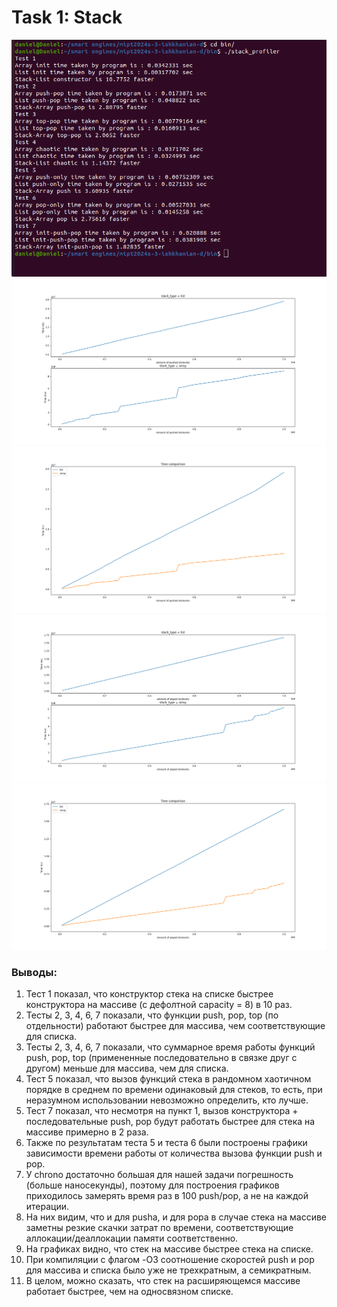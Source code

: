 # Task 1: Stack
![screen.png](https://github.com/Danchess17/mipt2024s-3-ishkhanian-d/blob/main/screen.png)
![push1.png](https://github.com/Danchess17/mipt2024s-3-ishkhanian-d/blob/main/push1.png)
![push1.png](https://github.com/Danchess17/mipt2024s-3-ishkhanian-d/blob/main/push2.png)
![pop1.png](https://github.com/Danchess17/mipt2024s-3-ishkhanian-d/blob/main/pop1.png)
![pop2.png](https://github.com/Danchess17/mipt2024s-3-ishkhanian-d/blob/main/pop2.png)
### Выводы:
1) Тест 1 показал, что конструктор стека на списке быстрее конструктора на массиве (с дефолтной capacity = 8) в 10 раз.
2) Тесты 2, 3, 4, 6, 7 показали, что функции push, pop, top (по отдельности) работают быстрее для массива, чем соответствующие для списка.
3) Тесты 2, 3, 4, 6, 7 показали, что суммарное время работы функций push, pop, top (примененные последовательно в связке друг с другом) меньше для массива, чем для списка.
4) Тест 5 показал, что вызов функций стека в рандомном хаотичном порядке в среднем по времени одинаковый для стеков, то есть, при неразумном использовании невозможно определить, кто лучше.
5) Тест 7 показал, что несмотря на пункт 1, вызов конструктора + последовательные push, pop будут работать быстрее для стека на массиве примерно в 2 раза.
6) Также по результатам теста 5 и теста 6 были построены графики зависимости времени работы от количества вызова функции push и pop.
7) У chrono достаточно большая для нашей задачи погрешность (больше наносекунды), поэтому для построения графиков приходилось замерять время раз в 100 push/pop, а не на каждой итерации.
8) На них видим, что и для pusha, и для popa в случае стека на массиве заметны резкие скачки затрат по времени, соответствующие аллокации/деаллокации памяти соответственно.
9) На графиках видно, что стек на массиве быстрее стека на списке.
10) При компиляции c флагом -O3 соотношение скоростей push и pop для массива и списка было уже не трехкратным, а семикратным. 
11) В целом, можно сказать, что стек на расширяющемся массиве работает быстрее, чем на односвязном списке.

